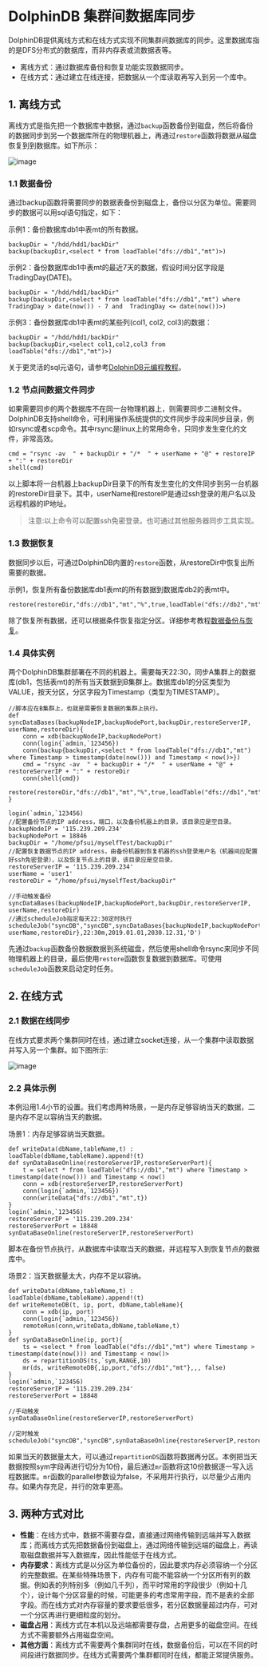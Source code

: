 # DolphinDB 集群间数据库同步

DolphinDB提供离线方式和在线方式实现不同集群间数据库的同步。这里数据库指的是DFS分布式的数据库，而非内存表或流数据表等。
* 离线方式：通过数据库备份和恢复功能实现数据同步。
* 在线方式：通过建立在线连接，把数据从一个库读取再写入到另一个库中。

## 1. 离线方式
离线方式是指先把一个数据库中数据，通过`backup`函数备份到磁盘，然后将备份的数据同步到另一个数据库所在的物理机器上，再通过`restore`函数将数据从磁盘恢复到到数据库。如下所示：  

![image](https://github.com/dolphindb/Tutorials_CN/raw/master/images/datasync/1.png)   

### 1.1 数据备份
通过backup函数将需要同步的数据表备份到磁盘上，备份以分区为单位。需要同步的数据可以用sql语句指定，如下：  

示例1：备份数据库db1中表mt的所有数据。
```
backupDir = "/hdd/hdd1/backDir"
backup(backupDir,<select * from loadTable("dfs://db1","mt")>)
```

示例2：备份数据库db1中表mt的最近7天的数据，假设时间分区字段是TradingDay(DATE)。
```
backupDir = "/hdd/hdd1/backDir"	
backup(backupDir,<select * from loadTable("dfs://db1","mt") where TradingDay > date(now()) - 7 and  TradingDay <= date(now())>)
```

示例3：备份数据库db1中表mt的某些列(col1, col2, col3)的数据：
```
backupDir = "/hdd/hdd1/backDir"
backup(backupDir,<select col1,col2,col3 from loadTable("dfs://db1","mt")>)
```
关于更灵活的sql元语句，请参考[DolphinDB元编程教程](https://dolphindb.net/dolphindb/tutorials_cn/blob/master/meta_programming.md)。

### 1.2 节点间数据文件同步
如果需要同步的两个数据库不在同一台物理机器上，则需要同步二进制文件。DolphinDB支持shell命令，可利用操作系统提供的文件同步手段来同步目录，例如rsync或者scp命令。其中rsync是linux上的常用命令，只同步发生变化的文件，非常高效。
```
cmd = "rsync -av  " + backupDir + "/*  " + userName + "@" + restoreIP + ":" + restoreDir 
shell(cmd)
```
以上脚本将一台机器上backupDir目录下的所有发生变化的文件同步到另一台机器的restoreDir目录下。其中，userName和restoreIP是通过ssh登录的用户名以及远程机器的IP地址。
> 注意:以上命令可以配置ssh免密登录。也可通过其他服务器同步工具实现。

### 1.3 数据恢复
数据同步以后，可通过DolphinDB内置的`restore`函数，从restoreDir中恢复出所需要的数据。

示例1，恢复所有备份数据库db1表mt的所有数据到数据库db2的表mt中。
```
restore(restoreDir,"dfs://db1","mt","%",true,loadTable("dfs://db2","mt"))
```
除了恢复所有数据，还可以根据条件恢复指定分区。详细参考教程[数据备份与恢复](https://github.com/dolphindb/Tutorials_CN/blob/master/restore-backup.md)。

### 1.4 具体实例
两个DolphinDB集群部署在不同的机器上。需要每天22:30，同步A集群上的数据库(db1，包括表mt)的所有当天数据到B集群上。数据库db1的分区类型为VALUE，按天分区，分区字段为Timestamp（类型为TIMESTAMP）。    

```
//脚本应在B集群上，也就是需要恢复数据的集群上执行。
def syncDataBases(backupNodeIP,backupNodePort,backupDir,restoreServerIP, userName,restoreDir){
	conn = xdb(backupNodeIP,backupNodePort)
	conn(login{`admin,`123456})
	conn(backup{backupDir,<select * from loadTable("dfs://db1","mt") where Timestamp > timestamp(date(now())) and Timestamp < now()>})
	cmd = "rsync -av  " + backupDir + "/*  " + userName + "@" + restoreServerIP + ":" + restoreDir 
	conn(shell{cmd})
	restore(restoreDir,"dfs://db1","mt","%",true,loadTable("dfs://db1","mt"))
}

login(`admin,`123456)
//配置备份节点的IP address，端口，以及备份机器上的目录，该目录应是空目录。
backupNodeIP = '115.239.209.234' 
backupNodePort = 18846
backupDir = "/home/pfsui/myselfTest/backupDir"
//配置恢复数据节点的IP address，由备份机器到恢复机器的ssh登录用户名（机器间应配置好ssh免密登录），以及恢复节点上的目录，该目录应是空目录。
restoreServerIP = '115.239.209.234'
userName = 'user1'
restoreDir = "/home/pfsui/myselfTest/backupDir"

//手动触发备份
syncDataBases(backupNodeIP,backupNodePort,backupDir,restoreServerIP, userName,restoreDir)
//通过scheduleJob指定每天22:30定时执行
scheduleJob("syncDB","syncDB",syncDataBases{backupNodeIP,backupNodePort,backupDir,restoreServerIP, userName,restoreDir},22:30m,2019.01.01,2030.12.31,'D')
```
先通过`backup`函数备份数据数据到系统磁盘，然后使用shell命令rsync来同步不同物理机器上的目录，最后使用`restore`函数恢复数据到数据库。可使用`scheduleJob`函数来启动定时任务。

## 2. 在线方式

### 2.1 数据在线同步

在线方式要求两个集群同时在线，通过建立socket连接，从一个集群中读取数据并写入另一个集群。如下图所示:

![image](https://github.com/dolphindb/Tutorials_CN/raw/master/images/datasync/2.png) 


### 2.2 具体示例
本例沿用1.4小节的设置。我们考虑两种场景，一是内存足够容纳当天的数据，二是内存不足以容纳当天的数据。

场景1：内存足够容纳当天数据。
```
def writeData(dbName,tableName,t) : loadTable(dbName,tableName).append!(t)
def synDataBaseOnline(restoreServerIP,restoreServerPort){
	t = select * from loadTable("dfs://db1","mt") where Timestamp > timestamp(date(now())) and Timestamp < now()
	conn = xdb(restoreServerIP,restoreServerPort)
	conn(login{`admin,`123456})
	conn(writeData{"dfs://db1","mt",t})
}
login(`admin,`123456)
restoreServerIP = '115.239.209.234'
restoreServerPort = 18848
synDataBaseOnline(restoreServerIP,restoreServerPort)
```
脚本在备份节点执行，从数据库中读取当天的数据，并远程写入到恢复节点的数据库中。

场景2：当天数据量太大，内存不足以容纳。
```
def writeData(dbName,tableName,t) : loadTable(dbName,tableName).append!(t)
def writeRemoteDB(t, ip, port, dbName,tableName){
	conn = xdb(ip, port)
	conn(login{`admin,`123456})
	remoteRun(conn,writeData,dbName,tableName,t)
}
def synDataBaseOnline(ip, port){
	ts = <select * from loadTable("dfs://db1","mt") where Timestamp > timestamp(date(now())) and Timestamp < now()>
	ds = repartitionDS(ts,`sym,RANGE,10)
	mr(ds, writeRemoteDB{,ip,port,"dfs://db1","mt"},,, false)
}
login(`admin,`123456)
restoreServerIP = '115.239.209.234'
restoreServerPort = 18848

//手动触发
synDataBaseOnline(restoreServerIP,restoreServerPort)

//定时触发
scheduleJob("syncDB","syncDB",synDataBaseOnline{restoreServerIP,restoreServerPort},22:30m,2019.01.01,2030.12.31,'D')
```
如果当天的数据量太大，可以通过`repartitionDS`函数将数据再分区。本例把当天数据按照sym字段再进行切分为10份，最后通过`mr`函数将这10份数据逐一写入远程数据库。`mr`函数的parallel参数设为false，不采用并行执行，以尽量少占用内存。如果内存充足，并行的效率更高。

## 3. 两种方式对比
* __性能__：在线方式中，数据不需要存盘，直接通过网络传输到远端并写入数据库；而离线方式先把数据备份到磁盘上，通过网络传输到远端的磁盘上，再读取磁盘数据并写入数据库，因此性能低于在线方式。  
* __内存要求__：离线方式是以分区为单位备份的，因此要求内存必须容纳一个分区的完整数据。在某些特殊场景下，内存有可能不能容纳一个分区所有列的数据。例如表的列特别多（例如几千列），而平时常用的字段很少（例如十几个），设计每个分区容量的时候，可能更多的考虑常用字段，而不是表的全部字段。而在线方式对内存容量的要求要低很多，若分区数据量超过内存，可对一个分区再进行更细粒度的划分。  
* __磁盘占用__：离线方式在本机以及远端都需要存盘，占用更多的磁盘空间。在线方式不需要额外占用磁盘空间。  
* __其他方面__：离线方式不需要两个集群同时在线，数据备份后，可以在不同的时间段进行数据同步。在线方式需要两个集群都同时在线，都能正常提供服务。 
